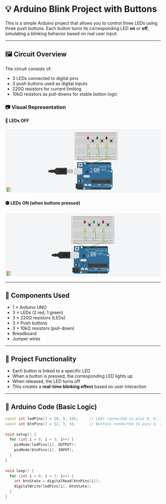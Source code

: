 # 💡 Arduino Blink Project with Buttons

This is a simple Arduino project that allows you to control three LEDs using three push buttons. Each button turns its corresponding LED **on** or **off**, simulating a blinking behavior based on real user input.

---

## 🖼️ Circuit Overview

The circuit consists of:
- 3 LEDs connected to digital pins
- 3 push buttons used as digital inputs
- 220Ω resistors for current limiting
- 10kΩ resistors as pull-downs for stable button logic

### 📷 Visual Representation

#### 🔴 LEDs OFF  
![LEDs OFF](LEDs-light-off.png)

#### 🟢 LEDs ON (when buttons pressed)  
![LEDs ON](LEDs-light-on.png)

---

## 🧰 Components Used

- 1 × Arduino UNO  
- 3 × LEDs (2 red, 1 green)  
- 3 × 220Ω resistors (LEDs)  
- 3 × Push buttons  
- 3 × 10kΩ resistors (pull-down)  
- Breadboard  
- Jumper wires  

---

## 🧠 Project Functionality

- Each button is linked to a specific LED  
- When a button is pressed, the corresponding LED lights up  
- When released, the LED turns off  
- This creates a **real-time blinking effect** based on user interaction

---

## 📄 Arduino Code (Basic Logic)

```cpp
const int ledPins[] = {8, 9, 10};     // LEDs connected to pins 8, 9, 10
const int btnPins[] = {2, 3, 4};      // Buttons connected to pins 2, 3, 4

void setup() {
  for (int i = 0; i < 3; i++) {
    pinMode(ledPins[i], OUTPUT);
    pinMode(btnPins[i], INPUT);
  }
}

void loop() {
  for (int i = 0; i < 3; i++) {
    int btnState = digitalRead(btnPins[i]);
    digitalWrite(ledPins[i], btnState);
  }
}
